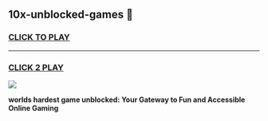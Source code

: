 
## 10x-unblocked-games 👋
<h3>
<a href="https://premium.freeplayer.one?title=10x-unblocked-games&ref=14F">CLICK TO PLAY</a></h3>
<hr>

<h3>
<a href="https://premium.freeplayer.one?title=10x-unblocked-games&ref=14F">CLICK 2 PLAY</a>
  
</h3>

<a href="https://premium.freeplayer.one?title=10x-unblocked-games&ref=12F/"><img src="https://clearcache.store/games.png"></a>


**worlds hardest game unblocked: Your Gateway to Fun and Accessible Online Gaming**

